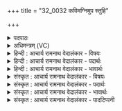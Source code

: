 +++
title = "32_0032 कविमग्निमुप स्तुहि"

+++
<details><summary>पदपाठः</summary>

क꣣वि꣢म्। अ꣣ग्नि꣢म्। उ꣡प꣢꣯। स्तु꣣हि। स꣣त्य꣡ध꣢र्माणम्। स꣣त्य꣢। ध꣣र्माणम्। अध्वरे꣢। दे꣣व꣢म्। अ꣣मीवचा꣡त꣢नम्। अ꣣मीव। चा꣡त꣢꣯नम्। ३२।
</details>

<details><summary>अधिमन्त्रम् (VC)</summary>

- अग्निः
- मेधातिथिः काण्वः
- गायत्री
- षड्जः
- आग्नेयं काण्डम्
</details>

<details><summary>हिन्दी : आचार्य रामनाथ वेदालंकार - विषयः</summary>

भौतिक अग्नि के समान परमेश्वर के भी गुण सबके जानने योग्य हैं, यह कहते हैं।
</details>

<details><summary>हिन्दी : आचार्य रामनाथ वेदालंकार - पदार्थः</summary>

पदार्थान्वयभाषाः -  प्रथम—परमेश्वर के पक्ष में। हे मनुष्य, तू (अध्वरे) हिंसादिरहित जीवनयज्ञ में (कविम्) वेदकाव्य के कवि एवं क्रान्तदर्शी, (सत्यधर्माणम्) सत्य गुण-कर्म-स्वभाववाले, (देवम्) सुख आदि के दाता, (अमीवचातनम्) अज्ञान आदि तथा व्याधि, स्त्यान, संशय, प्रमाद, आलस्य आदि योगविघ्नकारी मानस रोगों को विनष्ट करनेवाले (अग्निम्) तेजस्वी परमेश्वर की (उप स्तुहि) उपासना कर ॥ द्वितीय—भौतिक अग्नि के पक्ष में। हे मनुष्य, तू (अध्वरे) शिल्पयज्ञ में (कविम्) गतिमान्, (सत्यधर्माणम्) सत्य गुण-कर्म-स्वभाववाले, (देवम्) प्रकाशमान, प्रकाशक और व्यवहार-साधक, (अमीवचातनम्) ज्वरादि रोगों को नष्ट करनेवाले, (अग्निम्) आग, बिजली और सूर्य के (उप स्तुहि) गुणों का वर्णन कर ॥१२॥ इस मन्त्र में श्लेषालङ्कार है ॥१२॥
</details>

<details><summary>हिन्दी : आचार्य रामनाथ वेदालंकार - भावार्थः</summary>

भावार्थभाषाः -  मनुष्यों को शिल्पविद्या की सिद्धि के लिए जैसे भौतिक आग, बिजली और सूर्य का गुणज्ञानपूर्वक सेवन करना चाहिए, वैसे ही धर्म-प्राप्ति के लिए परमेश्वर के गुण-कर्म-स्वभाव का ज्ञान, वर्णन और अनुकरण करना चाहिए ॥१२॥
</details>

<details><summary>संस्कृत : आचार्य रामनाथ वेदालंकार - विषयः</summary>

अथ भौतिकाग्निवत् परमेश्वरस्यापि गुणाः सर्वैर्वेदितव्या इत्याह।
</details>

<details><summary>संस्कृत : आचार्य रामनाथ वेदालंकार - पदार्थः</summary>

पदार्थान्वयभाषाः -  प्रथमः—परमेश्वरपरः। हे मनुष्य, त्वम् (अध्वरे) हिंसादिरहिते जीवनयज्ञे (कविम्) वेदकाव्यस्य कर्तारम्, क्रान्तदर्शिनम्, (सत्यधर्माणम्) सत्या अवितथा धर्मा गुणकर्मस्वभावा यस्य तम्, (देवम्) सुखादीनां दातारम्, (अमीवचातनम्) अमीवान् अज्ञानादीन् व्याधिस्त्यानसंशयप्रमादालस्यादीन् वा योगविघ्नकरान् मानसान् रोगान् चातयति हिनस्ति यस्तम्।२ अम रोगे, बाहुलकादौणादिक ईवप्रत्ययः। चातयतिर्नाशने, निरु० ६।३०। (अग्निम्) तेजस्विनं परमेश्वरम् (उप स्तुहि) उपास्स्व ॥ अथ द्वितीयः—भौतिकाग्निपरः। हे मनुष्य, त्वम् (अध्वरे) शिल्पयज्ञे (कविम्) गतिमन्तम्, (सत्यधर्माणम्) सत्यगुणकर्मस्वभावम्, (देवम्) प्रकाशमानं प्रकाशकं व्यवहारसाधकं च, (अमीवचातनम्) ज्वरादिरोगनाशकम् (अग्निम्) पार्थिवाग्निं विद्युतं सूर्यं वा (उप स्तुहि) गुणैर्वर्णय ॥१२॥ अत्र श्लेषालङ्कारः ॥१२॥
</details>

<details><summary>संस्कृत : आचार्य रामनाथ वेदालंकार - भावार्थः</summary>

भावार्थभाषाः -  मनुष्यैः शिल्पविद्यासिद्धये यथा भौतिकोऽग्निर्विद्युत् सूर्यो वा गुणज्ञानपूर्वकं सेवनीयस्तथा धर्मप्राप्तये परमेश्वरस्य गुणकर्मस्वभावा ज्ञेया वर्णनीया अनुकरणीयाश्च ॥१२॥
</details>

<details><summary>संस्कृत : आचार्य रामनाथ वेदालंकार - पादटिप्पनी</summary>

टिप्पणी:   १. ऋ० १।१२।७। ऋग्भाष्ये दयानन्दर्षिर्मन्त्रमिमं परमेश्वरविषये भौतिकाग्निविषये च व्याख्यातवान्। २. अमीवान् अज्ञानादीन् ज्वरादींश्च रोगान् चातयति हिनस्ति तम् इति ऋ० १।१२।७ भाष्ये द०।
</details>